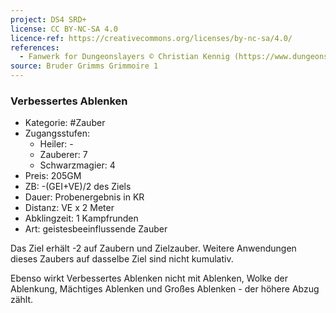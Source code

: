 ```yaml
---
project: DS4 SRD+
license: CC BY-NC-SA 4.0
licence-ref: https://creativecommons.org/licenses/by-nc-sa/4.0/
references: 
  - Fanwerk for Dungeonslayers © Christian Kennig (https://www.dungeonslayers.net/)
source: Bruder Grimms Grimmoire 1
---
```


### Verbessertes Ablenken

- Kategorie: #Zauber
- Zugangsstufen:
  - Heiler: -
  - Zauberer: 7
  - Schwarzmagier: 4
- Preis: 205GM
- ZB: -(GEI+VE)/2 des Ziels
- Dauer: Probenergebnis in KR
- Distanz: VE x 2 Meter
- Abklingzeit: 1 Kampfrunden
- Art: geistesbeeinflussende Zauber

Das Ziel erhält -2 auf Zaubern und Zielzauber. Weitere Anwendungen dieses Zaubers auf dasselbe Ziel sind nicht kumulativ.

Ebenso wirkt Verbessertes Ablenken nicht mit Ablenken, Wolke der Ablenkung, Mächtiges Ablenken und Großes Ablenken - der höhere Abzug zählt.


